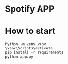 # Spotify APP

# How to start

```
Python -m venv venv
\venv\Scripts\activate
pip install -r requirements
python app.py
```
